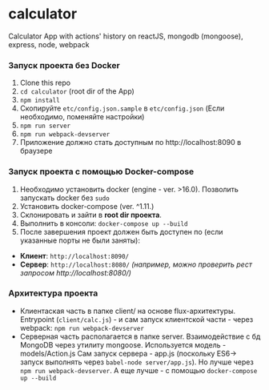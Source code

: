 # calculator
Calculator App with actions' history on reactJS, mongodb (mongoose), express, node, webpack

### Запуск проекта без Docker

1. Clone this repo
2. `cd calculator` (root dir of the App)
3. `npm install` 
4. Скопируйте `etc/config.json.sample` в `etc/config.json`  (Если необходимо, поменяйте настройки)
5. `npm run server`
6. `npm run webpack-devserver`
7. Приложение должно стать доступным по http://localhost:8090 в браузере

### Запуск проекта c помощью Docker-compose

1. Необходимо установить docker (engine - ver. >16.0). Позволить запускать docker без `sudo`
2. Установить docker-compose (ver. ^1.11.)
3. Склонировать и зайти в **root dir проекта**.
4. Выполнить в консоли: `docker-compose up --build`
5. После завершения проект должен быть доступен по (если указанные порты не были заняты):
* **Клиент**: `http://localhost:8090/`
* **Сервер**: `http://localhost:8080/` 
*(например, можно проверить рест запросом http://localhost:8080/)*

### Архитектура проекта
* Клиентаская часть в папке client/ на основе flux-архитектуры. Entrypoint (`client/calc.js`) - и сам запуск клиентской части -
через webpack: `npm run webpack-devserver`
* Серверная часть располагается в папке server. Взаимодействие с бд MongoDB через утилиту mongoose. Используется модель - models/Action.js
Сам запуск сервера - app.js (поскольку ES6-> запуск выполнять через `babel-node server/app.js`). Но лучше через `npm run webpack-devserver`. А еще лучше - с помощью `docker-compose up --build`







